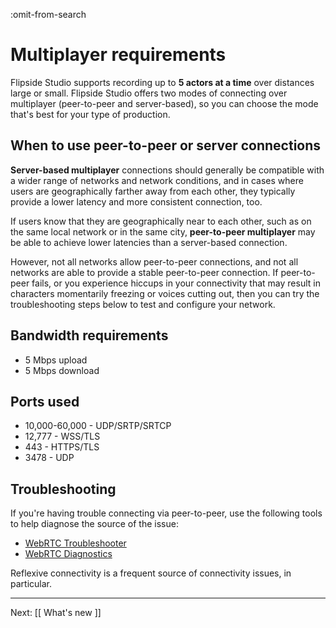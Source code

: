 :omit-from-search

# Multiplayer requirements

Flipside Studio supports recording up to **5 actors at a time** over distances large or small. Flipside Studio offers two modes of connecting over multiplayer (peer-to-peer and server-based), so you can choose the mode that's best for your type of production.

## When to use peer-to-peer or server connections

**Server-based multiplayer** connections should generally be compatible with a wider range of networks and network conditions, and in cases where users are geographically farther away from each other, they typically provide a lower latency and more consistent connection, too.

If users know that they are geographically near to each other, such as on the same local network or in the same city, **peer-to-peer multiplayer** may be able to achieve lower latencies than a server-based connection.

However, not all networks allow peer-to-peer connections, and not all networks are able to provide a stable peer-to-peer connection. If peer-to-peer fails, or you experience hiccups in your connectivity that may result in characters momentarily freezing or voices cutting out, then you can try the troubleshooting steps below to test and configure your network.

## Bandwidth requirements

- 5 Mbps upload
- 5 Mbps download

## Ports used

- 10,000-60,000 -  UDP/SRTP/SRTCP
- 12,777 - WSS/TLS
- 443 - HTTPS/TLS
- 3478 - UDP

## Troubleshooting

If you're having trouble connecting via peer-to-peer, use the following tools to help diagnose the source of the issue:

- [WebRTC Troubleshooter](https://test.webrtc.org/)
- [WebRTC Diagnostics](https://networktest.twilio.com/)

Reflexive connectivity is a frequent source of connectivity issues, in particular.

---

Next: [[ What's new ]]
